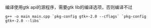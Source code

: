 编译使用gtk api的源程序，需要gtk lib的编译选项，否则编译不过

```
g++ -o main main.cpp `pkg-config gtk+-2.0 --cflags` `pkg-config gtk+-2.0 --libs`
```